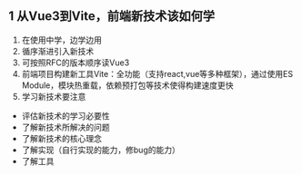 ## 1 从Vue3到Vite，前端新技术该如何学
1. 在使用中学，边学边用
2. 循序渐进引入新技术
3. 可按照RFC的版本顺序读Vue3
4. 前端项目构建新工具Vite：全功能（支持react,vue等多种框架），通过使用ES Module，模块热重载，依赖预打包等技术使得构建速度更快
5. 学习新技术要注意
  - 评估新技术的学习必要性
  - 了解新技术所解决的问题
  - 了解新技术的核心理念
  - 了解实现（自行实现的能力，修bug的能力）
  - 了解工具